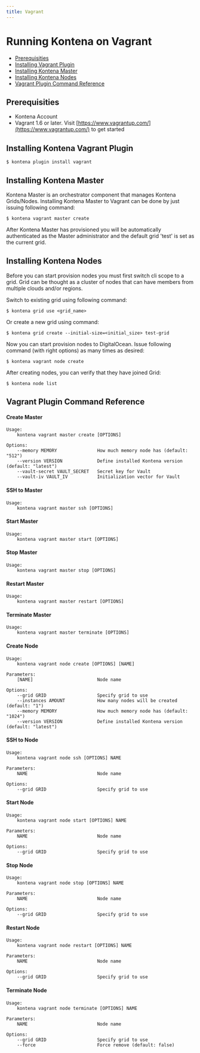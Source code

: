 ```yaml
---
title: Vagrant
---
```


# Running Kontena on Vagrant

- [Prerequisities](vagrant#prerequisities)
- [Installing Vagrant Plugin](vagrant#installing-kontena-vagrant-plugin)
- [Installing Kontena Master](vagrant#installing-kontena-master)
- [Installing Kontena Nodes](vagrant#installing-kontena-nodes)
- [Vagrant Plugin Command Reference](vagrant#vagrant-plugin-command-reference)

## Prerequisities

- Kontena Account
- Vagrant 1.6 or later. Visit [https://www.vagrantup.com/](https://www.vagrantup.com/) to get started

## Installing Kontena Vagrant Plugin

```
$ kontena plugin install vagrant
```

## Installing Kontena Master

Kontena Master is an orchestrator component that manages Kontena Grids/Nodes. Installing Kontena Master to Vagrant can be done by just issuing following command:

```
$ kontena vagrant master create
```

After Kontena Master has provisioned you will be automatically authenticated as the Master administrator and the default grid 'test' is set as the current grid.

## Installing Kontena Nodes

Before you can start provision nodes you must first switch cli scope to a grid. Grid can be thought as a cluster of nodes that can have members from multiple clouds and/or regions.

Switch to existing grid using following command:

```
$ kontena grid use <grid_name>
```

Or create a new grid using command:

```
$ kontena grid create --initial-size=<initial_size> test-grid
```

Now you can start provision nodes to DigitalOcean. Issue following command (with right options) as many times as desired:

```
$ kontena vagrant node create
```

After creating nodes, you can verify that they have joined Grid:

```
$ kontena node list
```

## Vagrant Plugin Command Reference

#### Create Master

```
Usage:
    kontena vagrant master create [OPTIONS]

Options:
    --memory MEMORY               How much memory node has (default: "512")
    --version VERSION             Define installed Kontena version (default: "latest")
    --vault-secret VAULT_SECRET   Secret key for Vault
    --vault-iv VAULT_IV           Initialization vector for Vault
```

#### SSH to Master

```
Usage:
    kontena vagrant master ssh [OPTIONS]
```

#### Start Master

```
Usage:
    kontena vagrant master start [OPTIONS]
```

#### Stop Master

```
Usage:
    kontena vagrant master stop [OPTIONS]
```

#### Restart Master

```
Usage:
    kontena vagrant master restart [OPTIONS]
```

#### Terminate Master

```
Usage:
    kontena vagrant master terminate [OPTIONS]
```

#### Create Node

```
Usage:
    kontena vagrant node create [OPTIONS] [NAME]

Parameters:
    [NAME]                        Node name

Options:
    --grid GRID                   Specify grid to use
    --instances AMOUNT            How many nodes will be created (default: "1")
    --memory MEMORY               How much memory node has (default: "1024")
    --version VERSION             Define installed Kontena version (default: "latest")
```

#### SSH to Node

```
Usage:
    kontena vagrant node ssh [OPTIONS] NAME

Parameters:
    NAME                          Node name

Options:
    --grid GRID                   Specify grid to use
```

#### Start Node

```
Usage:
    kontena vagrant node start [OPTIONS] NAME

Parameters:
    NAME                          Node name

Options:
    --grid GRID                   Specify grid to use
```

#### Stop Node

```
Usage:
    kontena vagrant node stop [OPTIONS] NAME

Parameters:
    NAME                          Node name

Options:
    --grid GRID                   Specify grid to use
```

#### Restart Node

```
Usage:
    kontena vagrant node restart [OPTIONS] NAME

Parameters:
    NAME                          Node name

Options:
    --grid GRID                   Specify grid to use
```

#### Terminate Node

```
Usage:
    kontena vagrant node terminate [OPTIONS] NAME

Parameters:
    NAME                          Node name

Options:
    --grid GRID                   Specify grid to use
    --force                       Force remove (default: false)
```
